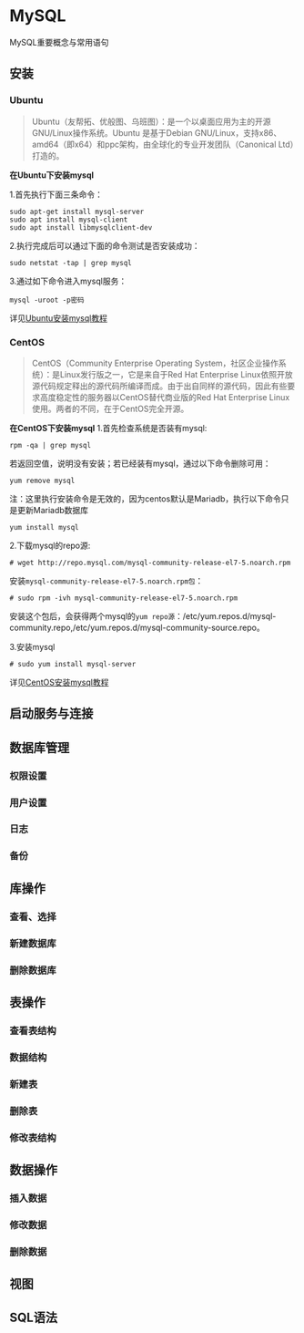 # MySQL
MySQL重要概念与常用语句

## 安装
### Ubuntu
>Ubuntu（友帮拓、优般图、乌班图）：是一个以桌面应用为主的开源GNU/Linux操作系统。Ubuntu 是基于Debian GNU/Linux，支持x86、amd64（即x64）和ppc架构，由全球化的专业开发团队（Canonical Ltd）打造的。

**在Ubuntu下安装mysql**

1.首先执行下面三条命令：
```
sudo apt-get install mysql-server
sudo apt install mysql-client
sudo apt install libmysqlclient-dev
```
2.执行完成后可以通过下面的命令测试是否安装成功：

`sudo netstat -tap | grep mysql`

3.通过如下命令进入mysql服务：

`mysql -uroot -p密码`

详见[Ubuntu安装mysql教程](https://blog.csdn.net/xiangwanpeng/article/details/54562362
)


### CentOS
>CentOS（Community Enterprise Operating System，社区企业操作系统）：是Linux发行版之一，它是来自于Red Hat Enterprise Linux依照开放源代码规定释出的源代码所编译而成。由于出自同样的源代码，因此有些要求高度稳定性的服务器以CentOS替代商业版的Red Hat Enterprise Linux使用。两者的不同，在于CentOS完全开源。

**在CentOS下安装mysql**
1.首先检查系统是否装有mysql:

`rpm -qa | grep mysql`

若返回空值，说明没有安装；若已经装有mysql，通过以下命令删除可用：

`yum remove mysql`

注：这里执行安装命令是无效的，因为centos默认是Mariadb，执行以下命令只是更新Mariadb数据库

`yum install mysql`

2.下载mysql的repo源:

`# wget http://repo.mysql.com/mysql-community-release-el7-5.noarch.rpm`

安装`mysql-community-release-el7-5.noarch.rpm包`：

`# sudo rpm -ivh mysql-community-release-el7-5.noarch.rpm`

安装这个包后，会获得两个mysql的`yum repo源`：/etc/yum.repos.d/mysql-community.repo,/etc/yum.repos.d/mysql-community-source.repo。

3.安装mysql

`# sudo yum install mysql-server`

详见[CentOS安装mysql教程](https://blog.csdn.net/a774630093/article/details/79270080
)

## 启动服务与连接

## 数据库管理
### 权限设置
### 用户设置
### 日志
### 备份

## 库操作
### 查看、选择
### 新建数据库
### 删除数据库

## 表操作
### 查看表结构
### 数据结构
### 新建表
### 删除表
### 修改表结构

## 数据操作
### 插入数据
### 修改数据
### 删除数据

## 视图

## SQL语法
